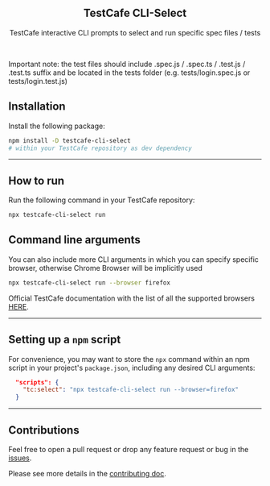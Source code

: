  <h2 align=center>TestCafe CLI-Select</h2>
<p align="center">
</p>

<p align="center">
TestCafe interactive CLI prompts to select and run specific spec files / tests
</p>

<br>
<p align="left">
Important note: the test files should include .spec.js / .spec.ts / .test.js / .test.ts suffix  and be located in the tests folder (e.g. tests/login.spec.js or tests/login.test.js)
</p>

## Installation

Install the following package:

```bash
npm install -D testcafe-cli-select
# within your TestCafe repository as dev dependency
```

---

## How to run

Run the following command in your TestCafe repository:

```bash
npx testcafe-cli-select run
```

## Command line arguments

You can also include more CLI arguments in which you can specify specific browser, otherwise Chrome Browser will be implicitly used

```bash
npx testcafe-cli-select run --browser firefox
```

Official TestCafe documentation with the list of all the supported browsers [HERE](https://testcafe.io/documentation/402828/guides/intermediate-guides/browsers).

---

## Setting up a `npm` script

For convenience, you may want to store the `npx` command within an npm script in your project's `package.json`, including any desired CLI arguments:

```json
  "scripts": {
    "tc:select": "npx testcafe-cli-select run --browser=firefox"
  }
```

---

## Contributions

Feel free to open a pull request or drop any feature request or bug in the [issues](https://github.com/razvanvancea/testcafe-cli-select/issues).

Please see more details in the [contributing doc](https://github.com/razvanvancea/testcafe-cli-select/blob/main/CONTRIBUTING.md).
